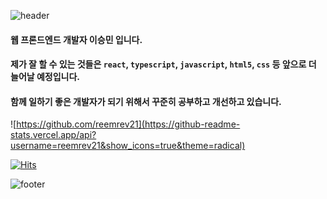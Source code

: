 ![header](https://capsule-render.vercel.app/api?color=a28fc7&height=400&text=Hi_There_👋&animation=twinkling&fontSize=100&fontColor=d2d2d2&fontAlignY=40)

#### 웹 프론드엔드 개발자 이승민 입니다. 
#### 제가 잘 할 수 있는 것들은 <code>react</code>, <code>typescript</code>, <code>javascript</code>, <code>html5</code>, <code>css</code> 등 앞으로 더 늘어날 예정입니다.
#### 함께 일하기 좋은 개발자가 되기 위해서 꾸준히 공부하고 개선하고 있습니다. 

![https://github.com/reemrev21](https://github-readme-stats.vercel.app/api?username=reemrev21&show_icons=true&theme=radical)


[![Hits](https://hits.seeyoufarm.com/api/count/incr/badge.svg?url=https%3A%2F%2Fgithub.com%2Freemrev21&count_bg=%2361655E&title_bg=%23E2ABAB&icon=smugmug.svg&icon_color=%23FFFEFE&title=hits&edge_flat=false)](https://hits.seeyoufarm.com)

![footer](https://capsule-render.vercel.app/api?section=footer&color=a28fc7)
